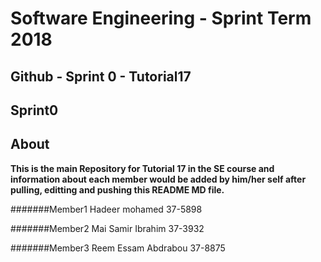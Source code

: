 
# **Software Engineering - Sprint Term 2018**
## Github - Sprint 0 - Tutorial17



## Sprint0

## About
   **This is the main Repository for Tutorial 17 in the SE course and information about each member would be added by him/her self after pulling, editting and pushing this README MD file.**

#######Member1 
Hadeer mohamed 37-5898

#######Member2
Mai Samir Ibrahim 37-3932
 
#######Member3
Reem Essam Abdrabou 37-8875
